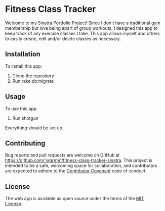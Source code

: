 # Fitness Class Tracker

Welcome to my Sinatra Portfolio Project! Since I don't have a traditional gym membership but love being apart of group workouts, I designed this app to keep track of any exercise classes I take. This app allows myself and others to easily create, edit and/or delete classes as necessary.

## Installation

To install this app:

1. Clone the repository
2. Run rake db:migrate

## Usage

To use this app:

1. Run shotgun

Everything should be set up.

## Contributing

Bug reports and pull requests are welcome on GitHub at https://github.com/'srqrme'/fitness-class-tracker-sinatra. This project is intended to be a safe, welcoming space for collaboration, and contributors are expected to adhere to the [Contributor Covenant](http://contributor-covenant.org) code of conduct.

## License

The web app is available as open source under the terms of the [MIT License](https://opensource.org/licenses/MIT).
